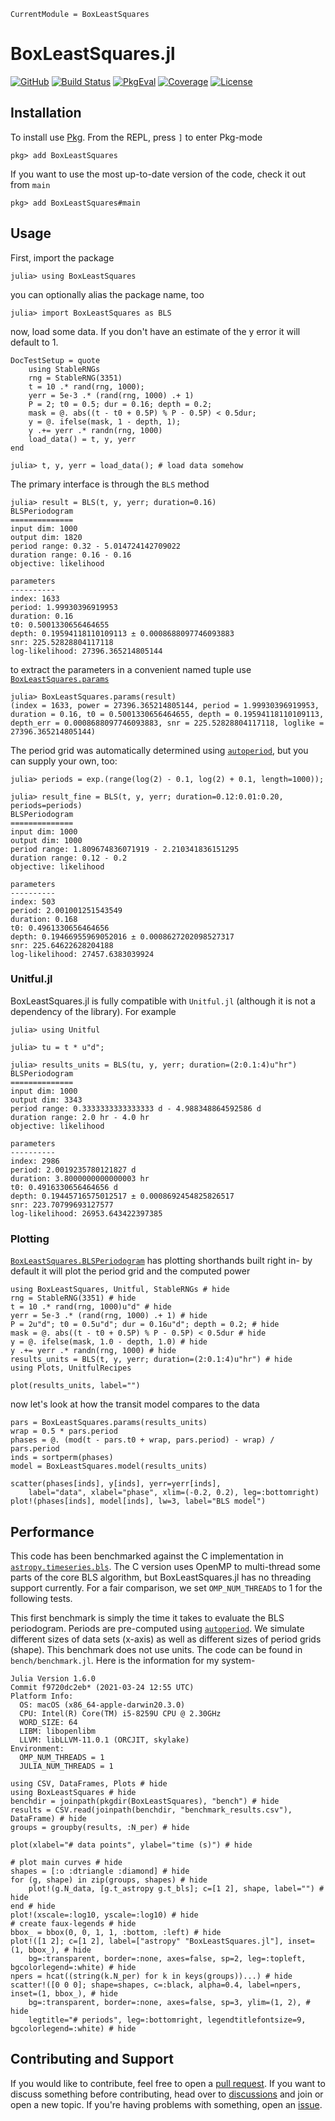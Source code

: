 ```@meta
CurrentModule = BoxLeastSquares
```

# BoxLeastSquares.jl

[![GitHub](https://img.shields.io/badge/Code-GitHub-black.svg)](https://github.com/JuliaAstro/BoxLeastSquares.jl)
[![Build Status](https://github.com/JuliaAstro/BoxLeastSquares.jl/workflows/CI/badge.svg?branch=main)](https://github.com/JuliaAstro/BoxLeastSquares.jl/actions)
[![PkgEval](https://juliaci.github.io/NanosoldierReports/pkgeval_badges/B/BoxLeastSquares.svg)](https://juliaci.github.io/NanosoldierReports/pkgeval_badges/report.html)
[![Coverage](https://codecov.io/gh/JuliaAstro/BoxLeastSquares.jl/branch/main/graph/badge.svg)](https://codecov.io/gh/JuliaAstro/BoxLeastSquares.jl)
[![License](https://img.shields.io/badge/License-MIT-yellow.svg)](https://opensource.org/licenses/MIT)


## Installation

To install use [Pkg](https://julialang.github.io/Pkg.jl/v1/managing-packages/). From the REPL, press `]` to enter Pkg-mode

```julia-repl
pkg> add BoxLeastSquares
```
If you want to use the most up-to-date version of the code, check it out from `main`

```julia-repl
pkg> add BoxLeastSquares#main
```

## Usage

First, import the package

```jldoctest usage
julia> using BoxLeastSquares
```

you can optionally alias the package name, too

```julia-repl
julia> import BoxLeastSquares as BLS
```

now, load some data. If you don't have an estimate of the y error it will default to 1.

```@meta
DocTestSetup = quote
    using StableRNGs
    rng = StableRNG(3351)
    t = 10 .* rand(rng, 1000);
    yerr = 5e-3 .* (rand(rng, 1000) .+ 1)
    P = 2; t0 = 0.5; dur = 0.16; depth = 0.2;
    mask = @. abs((t - t0 + 0.5P) % P - 0.5P) < 0.5dur;
    y = @. ifelse(mask, 1 - depth, 1);
    y .+= yerr .* randn(rng, 1000)
    load_data() = t, y, yerr
end
```

```jldoctest usage
julia> t, y, yerr = load_data(); # load data somehow
```

The primary interface is through the `BLS` method

```jldoctest usage
julia> result = BLS(t, y, yerr; duration=0.16)
BLSPeriodogram
==============
input dim: 1000
output dim: 1820
period range: 0.32 - 5.014724142709022
duration range: 0.16 - 0.16
objective: likelihood

parameters
----------
index: 1633
period: 1.99930396919953
duration: 0.16
t0: 0.5001330656464655
depth: 0.19594118110109113 ± 0.0008688097746093883
snr: 225.52828804117118
log-likelihood: 27396.365214805144
```

to extract the parameters in a convenient named tuple use [`BoxLeastSquares.params`](@ref)

```jldoctest usage
julia> BoxLeastSquares.params(result)
(index = 1633, power = 27396.365214805144, period = 1.99930396919953, duration = 0.16, t0 = 0.5001330656464655, depth = 0.19594118110109113, depth_err = 0.0008688097746093883, snr = 225.52828804117118, loglike = 27396.365214805144)
```

The period grid was automatically determined using [`autoperiod`](@ref), but you can supply your own, too:

```jldoctest usage
julia> periods = exp.(range(log(2) - 0.1, log(2) + 0.1, length=1000));

julia> result_fine = BLS(t, y, yerr; duration=0.12:0.01:0.20, periods=periods)
BLSPeriodogram
==============
input dim: 1000
output dim: 1000
period range: 1.809674836071919 - 2.210341836151295
duration range: 0.12 - 0.2
objective: likelihood

parameters
----------
index: 503
period: 2.001001251543549
duration: 0.168
t0: 0.4961330656464656
depth: 0.19466955969052016 ± 0.0008627202098527317
snr: 225.64622628204188
log-likelihood: 27457.6383039924
```

### Unitful.jl

BoxLeastSquares.jl is fully compatible with `Unitful.jl` (although it is not a dependency of the library). For example

```jldoctest usage
julia> using Unitful

julia> tu = t * u"d";

julia> results_units = BLS(tu, y, yerr; duration=(2:0.1:4)u"hr")
BLSPeriodogram
==============
input dim: 1000
output dim: 3343
period range: 0.3333333333333333 d - 4.988348864592586 d
duration range: 2.0 hr - 4.0 hr
objective: likelihood

parameters
----------
index: 2986
period: 2.0019235780121827 d
duration: 3.8000000000000003 hr
t0: 0.4916330656464656 d
depth: 0.19445716575012517 ± 0.0008692454825826517
snr: 223.70799693127577
log-likelihood: 26953.643422397385
```

### Plotting

[`BoxLeastSquares.BLSPeriodogram`](@ref) has plotting shorthands built right in- by default it will plot the period grid and the computed power

```@example usage
using BoxLeastSquares, Unitful, StableRNGs # hide
rng = StableRNG(3351) # hide
t = 10 .* rand(rng, 1000)u"d" # hide
yerr = 5e-3 .* (rand(rng, 1000) .+ 1) # hide
P = 2u"d"; t0 = 0.5u"d"; dur = 0.16u"d"; depth = 0.2; # hide
mask = @. abs((t - t0 + 0.5P) % P - 0.5P) < 0.5dur # hide
y = @. ifelse(mask, 1.0 - depth, 1.0) # hide
y .+= yerr .* randn(rng, 1000) # hide
results_units = BLS(t, y, yerr; duration=(2:0.1:4)u"hr") # hide
using Plots, UnitfulRecipes

plot(results_units, label="")
```

now let's look at how the transit model compares to the data

```@example usage
pars = BoxLeastSquares.params(results_units)
wrap = 0.5 * pars.period
phases = @. (mod(t - pars.t0 + wrap, pars.period) - wrap) / pars.period
inds = sortperm(phases)
model = BoxLeastSquares.model(results_units)

scatter(phases[inds], y[inds], yerr=yerr[inds],
    label="data", xlabel="phase", xlim=(-0.2, 0.2), leg=:bottomright)
plot!(phases[inds], model[inds], lw=3, label="BLS model")
```

## Performance

This code has been benchmarked against the C implementation in [`astropy.timeseries.bls`](https://github.com/astropy/astropy). The C version uses OpenMP to multi-thread some parts of the core BLS algorithm, but BoxLeastSquares.jl has no threading support currently. For a fair comparison, we set `OMP_NUM_THREADS` to 1 for the following tests.

This first benchmark is simply the time it takes to evaluate the BLS periodogram. Periods are pre-computed using [`autoperiod`](@ref). We simulate different sizes of data sets (x-axis) as well as different sizes of period grids (shape). This benchmark does not use units. The code can be found in `bench/benchmark.jl`. Here is the information for my system-

```plain
Julia Version 1.6.0
Commit f9720dc2eb* (2021-03-24 12:55 UTC)
Platform Info:
  OS: macOS (x86_64-apple-darwin20.3.0)
  CPU: Intel(R) Core(TM) i5-8259U CPU @ 2.30GHz
  WORD_SIZE: 64
  LIBM: libopenlibm
  LLVM: libLLVM-11.0.1 (ORCJIT, skylake)
Environment:
  OMP_NUM_THREADS = 1
  JULIA_NUM_THREADS = 1
```

```@example
using CSV, DataFrames, Plots # hide
using BoxLeastSquares # hide
benchdir = joinpath(pkgdir(BoxLeastSquares), "bench") # hide
results = CSV.read(joinpath(benchdir, "benchmark_results.csv"), DataFrame) # hide
groups = groupby(results, :N_per) # hide

plot(xlabel="# data points", ylabel="time (s)") # hide

# plot main curves # hide
shapes = [:o :dtriangle :diamond] # hide
for (g, shape) in zip(groups, shapes) # hide
    plot!(g.N_data, [g.t_astropy g.t_bls]; c=[1 2], shape, label="") # hide
end # hide
plot!(xscale=:log10, yscale=:log10) # hide
# create faux-legends # hide
bbox_ = bbox(0, 0, 1, 1, :bottom, :left) # hide
plot!([1 2]; c=[1 2], label=["astropy" "BoxLeastSquares.jl"], inset=(1, bbox_), # hide
    bg=:transparent, border=:none, axes=false, sp=2, leg=:topleft, bgcolorlegend=:white) # hide
npers = hcat((string(k.N_per) for k in keys(groups))...) # hide
scatter!([0 0 0]; shape=shapes, c=:black, alpha=0.4, label=npers, inset=(1, bbox_), # hide
    bg=:transparent, border=:none, axes=false, sp=3, ylim=(1, 2), # hide
    legtitle="# periods", leg=:bottomright, legendtitlefontsize=9, bgcolorlegend=:white) # hide
```

## Contributing and Support

If you would like to contribute, feel free to open a [pull request](https://github.com/JuliaAstro/BoxLeastSquares.jl/pulls). If you want to discuss something before contributing, head over to [discussions](https://github.com/JuliaAstro/BoxLeastSquares.jl/discussions) and join or open a new topic. If you're having problems with something, open an [issue](https://github.com/JuliaAstro/BoxLeastSquares.jl/issues).
